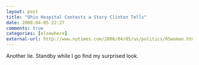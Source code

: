 ```yaml
---
layout: post  
title: "Ohio Hospital Contests a Story Clinton Tells"  
date: 2008-04-05 22:27  
comments: true  
categories: [elsewhere]
external-url: http://www.nytimes.com/2008/04/05/us/politics/05woman.html?_r=1&amp;ei=5090&amp;en=7824b4f8ea3b363d&amp;ex=1365134400&amp;partner=rssuserland&amp;emc=rss&amp;pagewanted=print&amp;oref=slogin  
---
```


Another lie. Standby while I go find my surprised look.
